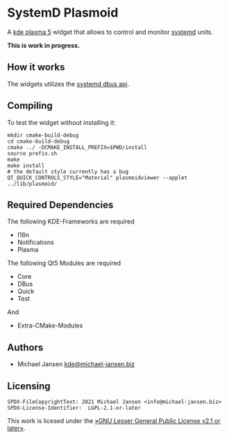 # SystemD Plasmoid

A [kde plasma 5](https://en.wikipedia.org/wiki/KDE_Plasma_5) widget that allows to control and monitor
[systemd](https://en.wikipedia.org/wiki/Systemd) units.

**This is work in progress.**

## How it works

The widgets utilizes the [systemd dbus api](https://www.freedesktop.org/wiki/Software/systemd/dbus/).

## Compiling

To test the widget without installing it:

    mkdir cmake-build-debug
    cd cmake-build-debug
    cmake ../ -DCMAKE_INSTALL_PREFIX=$PWD/install
    source prefix.sh    
    make
    make install
    # the default style currently has a bug
    QT_QUICK_CONTROLS_STYLE="Material" plasmoidviewer --applet ../lib/plasmoid/

## Required Dependencies


The following KDE-Frameworks are required
 * I18n
 * Notifications
 * Plasma

The following Qt5 Modules are required
  * Core
  * DBus
  * Quick
  * Test

And
  * Extra-CMake-Modules 

## Authors

* Michael Jansen <kde@michael-jansen.biz>

## Licensing

    SPDX-FileCopyrightText: 2021 Michael Jansen <info@michael-jansen.biz>
    SPDX-License-Identifier:  LGPL-2.1-or-later

This work is licesed under the [»GNU Lesser General Public License v2.1 or later«](LICENSES/LGPL-2.1-or-later.txt).


